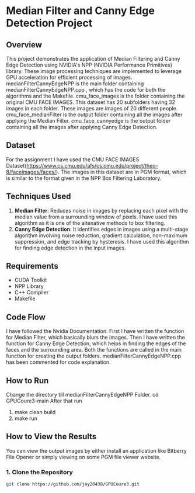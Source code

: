 # Median Filter and Canny Edge Detection Project

## Overview

This project demonstrates the application of Median Filtering and Canny Edge Detection using NVIDIA's NPP (NVIDIA Performance Primitives) library. These image processing techniques are implemented to leverage GPU acceleration for efficient processing of images.
medianFilterCannyEdgeNPP is the main folder containing medianFilterCannyEdgeNPP.cpp , which has the code for both the algorithms and the Makefile.
cmu_face_images is the folder containing the original CMU FACE IMAGES. This dataset has 20 subfolders having 32 images in each folder. These images are images of 20 different people.
cmu_face_medianFilter is the output folder containing all the images after applying the Median Filter.
cmu_face_cannyedge is the output folder containing all the images after applying Canny Edge Detection.

## Dataset
For the assignment I have used the CMU FACE IMAGES Dataset(https://www.cs.cmu.edu/afs/cs.cmu.edu/project/theo-8/faceimages/faces/). The images in this dataset are in PGM format, which is similar to the format given in the NPP Box Filtering Laboratory.
## Techniques Used

1. **Median Filter**: Reduces noise in images by replacing each pixel with the median value from a surrounding window of pixels. I have used this algorithm as it is one of the altenative methods to box filtering.
2. **Canny Edge Detection**: It identifies edges in images using a multi-stage algorithm involving noise reduction, gradient calculation, non-maximum suppression, and edge tracking by hysteresis. I have used this algorithm for finding edge detection in the input images.

## Requirements

- CUDA Toolkit
- NPP Library
- C++ Compiler
- Makefile

## Code Flow
I have followed the Nvidia Documentation.
First I have written the function for Median Filter, which basically blurs the images.
Then I have written the function for Canny Edge Detection, which helps in finding the edges of the faces and the surrounding area.
Both the functions are called in the main function for creating the output folders.
medianFilterCannyEdgeNPP.cpp has been commented for code explanation.

## How to Run
Change the directory till medianFilterCannyEdgeNPP Folder.
cd GPUCoure3-main
After that run
1. make clean build
2. make run

## How to View the Results
You can view the output images by either install an application like Bitberry File Opener or simply viewing on some PGM file viewer website.
### 1. Clone the Repository

```sh
git clone https://github.com/jay20438/GPUCoure3.git
